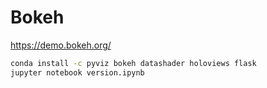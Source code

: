 # Bokeh


https://demo.bokeh.org/

```bash
conda install -c pyviz bokeh datashader holoviews flask
jupyter notebook version.ipynb
```

